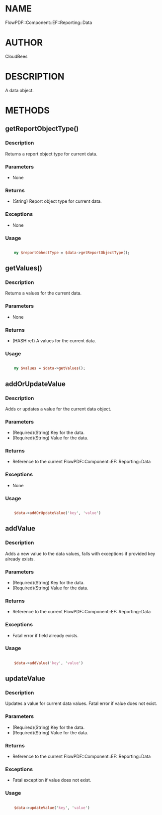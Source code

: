 # NAME

FlowPDF::Component::EF::Reporting::Data

# AUTHOR

CloudBees

# DESCRIPTION

A data object.

# METHODS

## getReportObjectType()

### Description

Returns a report object type for current data.

### Parameters

- None

### Returns

- (String) Report object type for current data.

### Exceptions

- None

### Usage

```perl

    my $reportObhectType = $data->getReportObjectType();

```

## getValues()

### Description

Returns a values for the current data.

### Parameters

- None

### Returns

- (HASH ref) A values for the current data.

### Usage

```perl

    my $values = $data->getValues();

```

## addOrUpdateValue

### Description

Adds or updates a value for the current data object.

### Parameters

- (Required)(String) Key for the data.
- (Required)(String) Value for the data.

### Returns

- Reference to the current FlowPDF::Component::EF::Reporting::Data

### Exceptions

- None

### Usage

```perl

    $data->addOrUpdateValue('key', 'value')

```

## addValue

### Description

Adds a new value to the data values, falls with exceptions if provided key already exists.

### Parameters

- (Required)(String) Key for the data.
- (Required)(String) Value for the data.

### Returns

- Reference to the current FlowPDF::Component::EF::Reporting::Data

### Exceptions

- Fatal error if field already exists.

### Usage

```perl

    $data->addValue('key', 'value')

```

## updateValue

### Description

Updates a value for current data values. Fatal error if value does not exist.

### Parameters

- (Required)(String) Key for the data.
- (Required)(String) Value for the data.

### Returns

- Reference to the current FlowPDF::Component::EF::Reporting::Data

### Exceptions

- Fatal exception if value does not exist.

### Usage

```perl

    $data->updateValue('key', 'value')

```